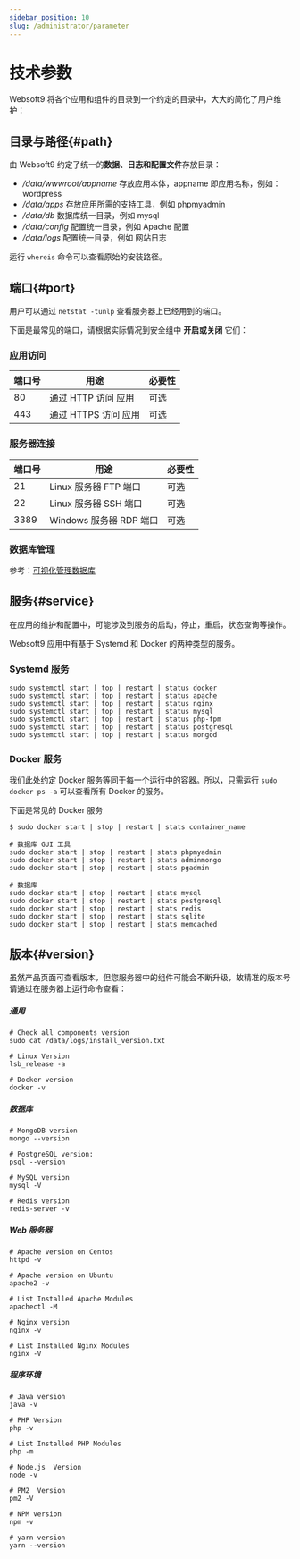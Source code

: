 ```yaml
---
sidebar_position: 10
slug: /administrator/parameter
---
```


# 技术参数

Websoft9 将各个应用和组件的目录到一个约定的目录中，大大的简化了用户维护：  

## 目录与路径{#path}

由 Websoft9 约定了统一的**数据、日志和配置文件**存放目录：

* */data/wwwroot/appname*  存放应用本体，appname 即应用名称，例如：wordpress
* */data/apps* 存放应用所需的支持工具，例如 phpmyadmin
* */data/db* 数据库统一目录，例如 mysql
* */data/config* 配置统一目录，例如 Apache  配置
* */data/logs* 配置统一目录，例如 网站日志

运行 `whereis` 命令可以查看原始的安装路径。  

## 端口{#port}

用户可以通过 `netstat -tunlp` 查看服务器上已经用到的端口。      

下面是最常见的端口，请根据实际情况到安全组中 **开启或关闭** 它们：

### 应用访问

| 端口号 | 用途 |  必要性 |
| --- | --- | --- |
| 80 | 通过 HTTP 访问 应用 | 可选 |
| 443 | 通过 HTTPS 访问 应用 | 可选 |

### 服务器连接

| 端口号 | 用途 |  必要性 |
| --- | --- | --- |
| 21 | Linux 服务器 FTP 端口 | 可选 |
| 22 | Linux 服务器 SSH 端口 | 可选 |
| 3389 | Windows 服务器 RDP 端口 | 可选 |

### 数据库管理

参考：[可视化管理数据库](../user/dbgui)


## 服务{#service}

在应用的维护和配置中，可能涉及到服务的启动，停止，重启，状态查询等操作。  

Websoft9 应用中有基于 Systemd 和 Docker 的两种类型的服务。   

### Systemd 服务

```
sudo systemctl start | top | restart | status docker
sudo systemctl start | top | restart | status apache
sudo systemctl start | top | restart | status nginx
sudo systemctl start | top | restart | status mysql
sudo systemctl start | top | restart | status php-fpm
sudo systemctl start | top | restart | status postgresql
sudo systemctl start | top | restart | status mongod
```

### Docker 服务

我们此处约定 Docker 服务等同于每一个运行中的容器。所以，只需运行 `sudo docker ps -a` 可以查看所有 Docker 的服务。  

下面是常见的 Docker 服务

```
$ sudo docker start | stop | restart | stats container_name

# 数据库 GUI 工具
sudo docker start | stop | restart | stats phpmyadmin
sudo docker start | stop | restart | stats adminmongo
sudo docker start | stop | restart | stats pgadmin

# 数据库
sudo docker start | stop | restart | stats mysql
sudo docker start | stop | restart | stats postgresql
sudo docker start | stop | restart | stats redis
sudo docker start | stop | restart | stats sqlite
sudo docker start | stop | restart | stats memcached
```


## 版本{#version}

虽然产品页面可查看版本，但您服务器中的组件可能会不断升级，故精准的版本号请通过在服务器上运行命令查看：

##### 通用

```
# Check all components version
sudo cat /data/logs/install_version.txt

# Linux Version
lsb_release -a

# Docker version
docker -v
```

##### 数据库

```
# MongoDB version
mongo --version

# PostgreSQL version:
psql --version

# MySQL version
mysql -V

# Redis version
redis-server -v

```

##### Web 服务器

```
# Apache version on Centos
httpd -v

# Apache version on Ubuntu
apache2 -v

# List Installed Apache Modules
apachectl -M

# Nginx version
nginx -v

# List Installed Nginx Modules
nginx -V

```

##### 程序环境

```
# Java version
java -v

# PHP Version
php -v

# List Installed PHP Modules
php -m

# Node.js  Version
node -v

# PM2  Version
pm2 -V

# NPM version
npm -v

# yarn version
yarn --version
```
